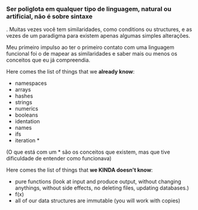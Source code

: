 ### Ser poliglota em qualquer tipo de linguagem, natural ou artificial, não é sobre sintaxe

. Muitas vezes você tem similaridades, como conditions ou structures, e as vezes de um paradigma para existem apenas algumas simples alterações.

Meu primeiro impulso ao ter o primeiro contato com uma linguagem funcional foi o de mapear as similaridades e saber mais ou menos os conceitos que eu já compreendia. 

Here comes the list of things that we **already know**:

- namespaces
- arrays
- hashes 
- strings 
- numerics
- booleans
- identation
- names
- ifs
- iteration *

(O que está com um * são os conceitos que existem, mas que tive dificuldade de entender como funcionava)

Here comes the list of things that **we KINDA doesn't know**:

* pure functions (look at input and produce output, without changing anythings, without side effects, no deleting files, updating databases.)
* f(x)
* all of our data structures are immutable (you will work with copies)
